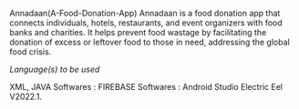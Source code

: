  Annadaan(A-Food-Donation-App)
Annadaan is a food donation app that connects individuals, hotels, restaurants, and event organizers with food banks and charities. It helps prevent food wastage by facilitating the donation of excess or leftover food to those in need, addressing the global food crisis.

*Language(s) to be used*
 
XML, JAVA
Softwares :
FIREBASE
Softwares :
Android Studio Electric Eel V2022.1.
